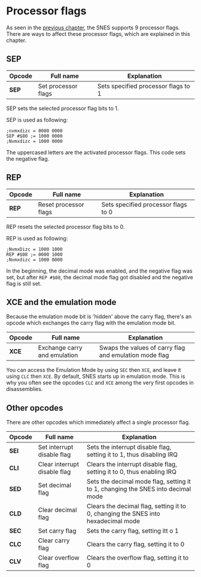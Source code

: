 # Processor flags
As seen in the [previous chapter](../processor/flags.md), the SNES supports 9 processor flags. There are ways to affect these processor flags, which are explained in this chapter.

## SEP
|Opcode|Full name|Explanation|
|-|-|-|
|**SEP**|Set processor flags|Sets specified processor flags to 1|

SEP sets the selected processor flag bits to 1.

SEP is used as following:
```
;nvmxdizc = 0000 0000
SEP #$80 ;= 1000 0000
;Nvmxdizc = 1000 0000
```
The uppercased letters are the activated processor flags. This code sets the negative flag.

## REP
|Opcode|Full name|Explanation|
|-|-|-|
|**REP**|Reset processor flags|Sets specified processor flags to 0|

REP resets the selected processor flag bits to 0.

REP is used as following:
```
;NvmxDizc = 1000 1000
REP #$08 ;= 0000 1000
;Nvmxdizc = 1000 0000
```
In the beginning, the decimal mode was enabled, and the negative flag was set, but after `REP #$08`, the decimal mode flag got disabled and the negative flag is still set.

## XCE and the emulation mode
Because the emulation mode bit is 'hidden' above the carry flag, there's an opcode which exchanges the carry flag with the emulation mode bit.

|Opcode|Full name|Explanation|
|-|-|-|
|**XCE**|Exchange carry and emulation|Swaps the values of carry flag and emulation mode flag|
You can access the Emulation Mode by using `SEC` then `XCE`, and leave it using `CLC` then `XCE`. By default, SNES starts up in emulation mode. This is why you often see the opcodes `CLC` and `XCE` among the very first opcodes in disassemblies.

## Other opcodes
There are other opcodes which immediately affect a single processor flag.

|Opcode|Full name|Explanation|
|-|-|-|
|**SEI**|Set interrupt disable flag|Sets the interrupt disable flag, setting it to 1, thus disabling IRQ|
|**CLI**|Clear interrupt disable flag|Clears the interrupt disable flag, setting it to 0, thus enabling IRQ|
|**SED**|Set decimal flag|Sets the decimal mode flag, setting it to 1, changing the SNES into decimal mode|
|**CLD**|Clear decimal flag|Clears the decimal flag, setting it to 0, changing the SNES into hexadecimal mode|
|**SEC**|Set carry flag|Sets the carry flag, setting itt o 1|
|**CLC**|Clear carry flag|Clears the carry flag, setting it to 0|
|**CLV**|Clear overflow flag|Clears the overflow flag, setting it to 0|